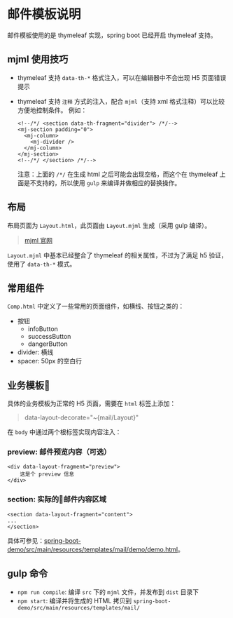 # 邮件模板说明

邮件模板使用的是 thymeleaf 实现，spring boot 已经开启 thymeleaf 支持。

## mjml 使用技巧

- thymeleaf 支持 `data-th-*` 格式注入，可以在编辑器中不会出现 H5 页面错误提示
- thymeleaf 支持 `注释` 方式的注入，配合 `mjml`（支持 xml 格式注释）可以比较方便地控制条件。
    例如：
    ```
    <!--/*/ <section data-th-fragment="divider"> /*/-->
    <mj-section padding="0">
      <mj-column>
        <mj-divider />
      </mj-column>
    </mj-section>
    <!--/*/ </section> /*/-->
    ```

    注意：上面的 `/*/` 在生成 html 之后可能会出现空格，而这个在 thymeleaf 上面是不支持的，所以使用 `gulp` 来编译并做相应的替换操作。

## 布局

布局页面为 `Layout.html`，此页面由 `Layout.mjml` 生成（采用 gulp 编译）。

> [mjml 官网](https://mjml.io/)

`Layout.mjml` 中基本已经整合了 thymeleaf 的相关属性，不过为了满足 h5 验证，使用了 `data-th-*` 模式。

## 常用组件

`Comp.html` 中定义了一些常用的页面组件，如横线、按钮之类的：

- 按钮
    - infoButton
    - successButton
    - dangerButton
- divider: 横线
- spacer: 50px 的空白行


## 业务模板

具体的业务模板为正常的 H5 页面，需要在 `html` 标签上添加：

> data-layout-decorate="~{mail/Layout}"

在 `body` 中通过两个根标签实现内容注入：

### preview: 邮件预览内容（可选）
```
<div data-layout-fragment="preview">
    这是个 preview 信息
</div>
```

### section: 实际的邮件内容区域
```
<section data-layout-fragment="content">
...
</section>
```

具体可参见：[spring-boot-demo/src/main/resources/templates/mail/demo/demo.html](../spring-boot-demo/src/main/resources/templates/mail/demo/demo.html)。

## gulp 命令

- `npm run compile`: 编译 `src` 下的 `mjml` 文件，并发布到 `dist` 目录下
- `npm start`: 编译并将生成的 HTML 拷贝到 `spring-boot-demo/src/main/resources/templates/mail/`
